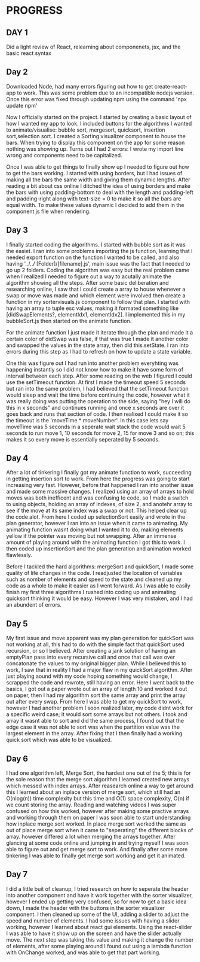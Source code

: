 # PROGRESS

## DAY 1
   Did a light review of React, relearning about componenets, jsx, and the basic react syntax

## Day 2
   Downloaded Node, had many errors figuring out how to get create-react-app to work. This was some problem due to an incompatible nodejs version. Once this error was fixed through updating npm using the command 'npx update npm'

   Now I officially started on the project. I started by creating a basic layout of how I wanted my app to look. I included buttons for the algorithms I wanted to animate/visualise: bubble sort, mergesort, quicksort, insertion sort,selection sort. I created a Sorting visualizer component to house the bars. When trying to display this component on the app for some reason nothing was showing up. Turns out I had 2 errors: I wrote my import line wrong and components need to be capitalized. 

   Once I was able to get things to finally show up I needed to figure out how to get the bars working. I started with using borders, but I had issues of making all the bars the same width and giving them dynamic lengths. After reading a bit about css online I ditched the idea of using borders and make the bars with using padding-bottom to deal with the length and padding-left and padding-right along with text-size = 0 to make it so all the bars are equal width. To make these values dynamic I decided to add them in the component js file when rendering.

## Day 3
   I finally started coding the algorithms. I started with bubble sort as it was the easiet. I ran into some problems importing the js function, learning that I needed export function on the function I wanted to be called, and also having '../../ [Folder]/[filename].js', main issue was the fact that I needed to go up 2 folders. Coding the algorithm was easy but the real problem came when I realized I needed to figure out a way to acutally animate the algorithm showing all the steps. After some basic deliberation and researching online, I saw that I could create a array to house whenever a swap or move was made and which element were involved then create a function in my sortervisuals.js component to follow that plan. I started with having an array to tuple esc values, making it formated something like [didSwapElements?, elementIdx1, elementIdx2]. I implemented this in my bubbleSort.js then started on the animate function. 

   For the animate function I just made it iterate through the plan and made it a certain color of didSwap was false, if that was true I made it another color and swapped the values in the state array, then did this.setState. I ran into errors during this step as I had to refresh on how to update a state variable. 

   One this was figure out I had run into another problem everyhting was happening instantly so I did not know how to make it have some form of interval between each step. After some reading on the web I figured I could use the setTimeout function. At first I made the timeout speed 5 seconds but ran into the same problem, I had believed that the setTimeout function would sleep and wait the time before continuing the code, however what it was really doing was putting the operation to the side, saying "hey I will do this in x seconds" and continues running and once x seconds are over it goes back and runs that section of code. I then realixed I could make it so the  timeout is the 'moveTime * moveNumber'. In this case lets say moveTime was 5 seconds in a seperate wait stack the code would wait 5 seconds to run move 1, 10 seconds for move 2, 15 for move 3 and so on; this makes it so every move is essentially seperated by 5 seconds. 

## Day 4
   After a lot of tinkering I finally got my animate function to work, succeeding in getting insertion sort to work. From here the progress was going to start increasing very fast. However, before that happened I ran into another issue and made some massive changes. I realized using an array of arrays to hold moves was both inefficent and was confusing to code, so I made a switch to using objects, holding an array of indexes, of size 2, and anotehr array to see if the move at its same index was a swap or not. This helped clear up the code alot. From here I coded up selectionSort easily and wrote in the plan generator, however I ran into an issue when it came to animating. My animating function wasnt doing what I wanted it to do, making elements yellow if the pointer was moving but not swapping. After an immense amount of playing around with the animating function I got this to work. I then coded up insertionSort and the plan generation and animation worked flawlessly. 

   Before I tackled the hard algorithms: mergeSort and quickSort, I made some quality of life changes in the code. I readjusted the location of variables such as nomber of elements and speed to the state and cleaned up my code as a whole to make it easier as I went forward. As I was able to easily finish my first three algorithms I rushed into coding up and animating quicksort thinking it would be easy. However I was very mistaken, and I had an abundent of errors.

## Day 5    
   My first issue and move apparent was my plan generation for quickSort was not working at all, this had to do with the simple fact that quickSort used recursion, or so I believed. After creating a jank solution of having an emptyPlan pass into every recursive call and once that call was over concatonate the values to my original bigger plan. While I believed this to work, I saw that in reality I had a major flaw in my quickSort algorithm. After just playing aound with my code hoping something would change, I scrapped the code and rewrote, still having an error. Here I went back to the basics, I got out a paper wrote out an array of length 10 and worked it out on paper, then I had my algorithm sort the same array and print the array out after every swap. From here I was able to get my quickSort to work, however I had another problem I soon realized later, my code didnt work for a specific weird case; it would sort some arrays but not others. I took and array it wasnt able to sort and did the same process, I found out that the edge case it was not able to sort was when the partition value was the largest element in the array. After fixing that I then finally had a working quick sort which was able to be visualized.

    

## Day 6 
   I had one algorithm left, Merge Sort, the hardest one out of the 5; this is for the sole reason that the merge sort algorithm I learned created new arrays which messed with index arrays. After reasearch online a way to get around this I learned about an inplace version of merge sort, which still had an O(nlog(n)) time complexity but this time and O(1) space complexity, O(n) if we count storing the array. Reading and watching videos I was super confused on how this worked, however after making some practive arrays and working through them on paper I was soon able to start understanding how inplace merge sort worked. In place merge sort worked the same as out of place merge sort when it came to "seperating" the different blocks of array. however differed a lot when merging the arrays together. After glancing at some code online and jumping in and trying myself I was soon able to figure out and get merge sort to work. And finally after some more tinkering I was able to finally get merge sort working and get it animated. 

## Day 7
   I did a little buit of cleanup, I tried research on how to seperate the header into another component and have it work together with the sorter visualizer, however I ended up getting very confused, so for now to get a basic idea down, I made the header with the buttons in the sorter visualizer component. I then cleaned up some of the UI, adding a slider to adjust the speed and number of elements. I had some issues with having a slider working, however I learned about react gui elements. Using the react-slider I was able to have it show up on the screen and have the slider actually move. The next step was taking this value and making it change the number of elements, after some playing around I found out using a lambda function with OnChange worked, and was able to get that part working. 
